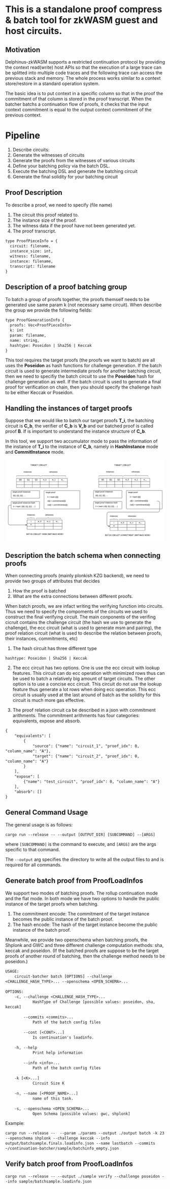 # This is a standalone proof compress & batch tool for zkWASM guest and host circuits.

## Motivation

Delphinus-zkWASM supports a restricted continuation protocol by providing the context read(write) host APIs so that the execution of a large trace can be splitted into multiple code traces and the following trace can access the previous stack and memory. The whole process works similar to a context store/restore in a standard operation system.

The basic idea is to put context in a specific column so that in the proof the commitment of that column is stored in the proof transcript. When the batcher batchs a continuation flow of proofs, it checks that the input context commitment is equal to the output context commitment of the previous context.

# Pipeline

1. Describe circuits:
2. Generate the witnesses of circuits
3. Generate the proofs from the witnesses of various circuits
4. Define your batching policy via the batch DSL. 
5. Execute the batching DSL and generate the batching circuit
6. Generate the final solidity for your batching circuit

## Proof Description
To describe a proof, we need to specify (file name)
1. The circuit this proof related to.
2. The instance size of the proof.
3. The witness data if the proof have not been generated yet.
4. The proof transcript.

```
type ProofPieceInfo = {
  circuit: filename,
  instance_size: int,
  witness: filename,
  instance: filename,
  transcript: filename
}
```
## Description of a proof batching group
To batch a group of proofs together, the proofs themself needs to be generated use same param k (not necessary same circuit). When describe the group we provide the following fields:

```
type ProofGenerationInfo {
  proofs: Vec<ProofPieceInfo>
  k: int
  param: filename,
  name: string,
  hashtype: Poseidon | Sha256 | Keccak
}
```

This tool requires the target proofs (the proofs we want to batch) are all uses the **Poseidon** as hash functions for challenge generation. If the batch circuit is used to generate intermediate proofs for another batching circuit, then we need to specifiy the batch circuit to use the **Poseidon** hash for challenge generation as well. If the batch circuit is used to generate a final proof for verification on chain, then you should specify the challenge hash to be either Keccak or Poseidon.

## Handling the instances of target proofs
Suppose that we would like to batch our target proofs **T_i**, the batching circuit is **C_b**, the verifier of **C_b** is **V_b** and our batched proof is called proof **B**. If is important to understand the instance structure of **C_b**.

In this tool, we support two accumulator mode to pass the information of the instance of **T_i** to the instance of **C_b**, namely in **HashInstance** mode and **CommitInstance** mode.

![Alt text](./images/prove-agg-instance-mode.png?raw=true "Two modes to carry the instances of target proofs")

## Description the batch schema when connecting proofs
When connecting proofs (mainly plonkish KZG backend), we need to provide two groups of attributes that decides
1. How the proof is batched
2. What are the extra connections between different proofs.

When batch proofs, we are infact writing the verifying function into circuits. Thus we need to specify the compoments of the circuits we used to construct the final verifying circuit. The main conponents of the verifing cicruit contains the challenge circuit (the hash we use to generate the challenge), the ecc circuit (what is used to generate msm and pairing), the proof relation circuit (what is used to describe the relation between proofs, their instances, commitments, etc)

1. The hash circuit has three different type
```
hashtype: Poseidon | Sha256 | Keccak
```

2. The ecc circuit has two options. One is use the ecc circuit with lookup features. This circuit can do ecc operation with minimized rows thus can be used to batch a relatively big amount of target circuits. The other option is to use a concise ecc circuit. This circuit do not use the lookup feature thus generate a lot rows when doing ecc operation. This ecc circuit is usually used at the last around of batch as the solidity for this circuit is much more gas effective.

3. The proof relation circuit ca be described in a json with commitment arithments. The commitment arithments has four categories: equivalents, expose and absorb.

```
{
    "equivalents": [
        {
            "source": {"name": "circuit_1", "proof_idx": 0, "column_name": "A"},
            "target": {"name": "circuit_2", "proof_idx": 0, "column_name": "A"}
        }
    ],
    "expose": [
        {"name": "test_circuit", "proof_idx": 0, "column_name": "A"}
    ],
    "absorb": []
}
```


## General Command Usage

The general usage is as follows:

```
cargo run --release -- --output [OUTPUT_DIR] [SUBCOMMAND] --[ARGS]
```

where `[SUBCOMMAND]` is the command to execute, and `[ARGS]` are the args specific to that command.

The `--output` arg specifies the directory to write all the output files to and is required for all commands.

## Generate batch proof from ProofLoadInfos
We support two modes of batching proofs. The rollup continuation mode and the flat mode. In both mode we have two options to handle the public instance of the target proofs when batching.
1. The commitment encode: The commitment of the target instance becomes the public instance of the batch proof.
2. The hash encode: The hash of the target instance become the public instance of the batch proof.

Meanwhile, we provide two openschema when batching proofs, the Shplonk and GWC and three different challenge computation methods: sha, keccak and poseidon. (If the batched proofs are suppose to be the target proofs of another round of batching, then the challenge method needs to be poseidon.)

```
USAGE:
    circuit-batcher batch [OPTIONS] --challenge <CHALLENGE_HASH_TYPE>... --openschema <OPEN_SCHEMA>...

OPTIONS:
    -c, --challenge <CHALLENGE_HASH_TYPE>...
            HashType of Challenge [possible values: poseidon, sha, keccak]

        --commits <commits>...
            Path of the batch config files

        --cont [<CONT>...]
            Is continuation's loadinfo.

    -h, --help
            Print help information

        --info <info>...
            Path of the batch config files

    -k [<K>...]
            Circuit Size K

    -n, --name [<PROOF_NAME>...]
            name of this task.

    -s, --openschema <OPEN_SCHEMA>...
            Open Schema [possible values: gwc, shplonk]
```

Example:

```
cargo run --release --  --param ./params --output ./output batch -k 23 --openschema shplonk --challenge keccak --info output/batchsample.finals.loadinfo.json --name lastbatch --commits ~/continuation-batcher/sample/batchinfo_empty.json
```

## Verify batch proof from ProofLoadInfos

```
cargo run --release -- --output ./sample verify --challenge poseidon --info sample/batchsample.loadinfo.json
```

